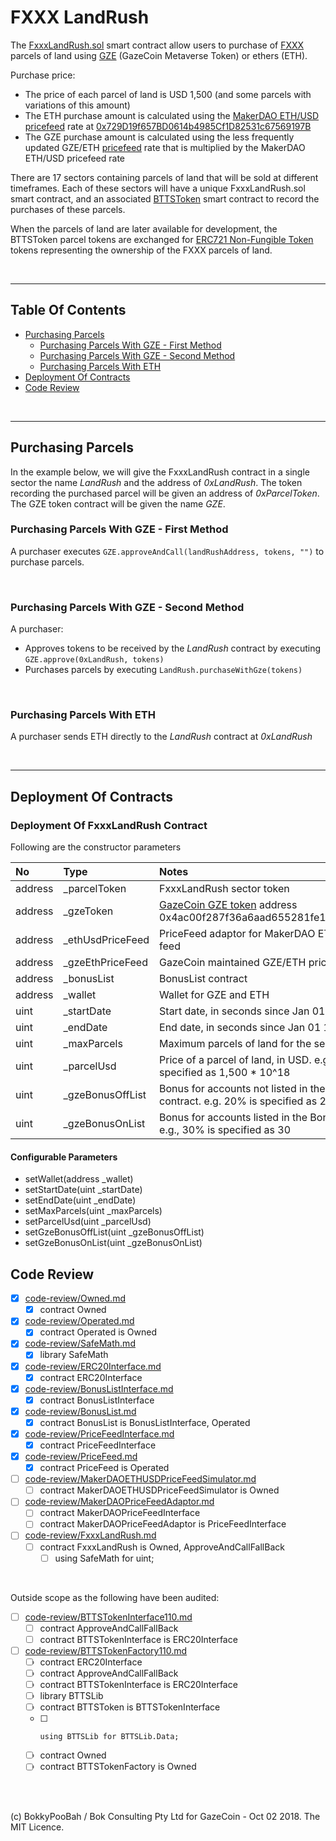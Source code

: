 # FXXX LandRush

The [FxxxLandRush.sol](contracts/FxxxLandRush.sol) smart contract allow users to purchase of [FXXX](https://www.fxxx.io/) parcels of land using [GZE](https://etherscan.io/token/0x4ac00f287f36a6aad655281fe1ca6798c9cb727b) (GazeCoin Metaverse Token) or ethers (ETH).

Purchase price:

* The price of each parcel of land is USD 1,500 (and some parcels with variations of this amount)
* The ETH purchase amount is calculated using the [MakerDAO ETH/USD pricefeed](https://makerdao.com/feeds/) rate at [0x729D19f657BD0614b4985Cf1D82531c67569197B](https://etherscan.io/address/0x729D19f657BD0614b4985Cf1D82531c67569197B#readContract)
* The GZE purchase amount is calculated using the less frequently updated GZE/ETH [pricefeed](contracts/PriceFeed.sol) rate that is multiplied by the MakerDAO ETH/USD pricefeed rate

There are 17 sectors containing parcels of land that will be sold at different timeframes. Each of these sectors will have a unique FxxxLandRush.sol smart contract, and an associated [BTTSToken](https://github.com/bokkypoobah/BokkyPooBahsTokenTeleportationServiceSmartContract) smart contract to record the purchases of these parcels.

When the parcels of land are later available for development, the BTTSToken parcel tokens are exchanged for [ERC721 Non-Fungible Token](https://github.com/ethereum/EIPs/blob/master/EIPS/eip-721.md) tokens representing the ownership of the FXXX parcels of land.

<br />

<hr />

## Table Of Contents

* [Purchasing Parcels](#purchasing-parcels)
  * [Purchasing Parcels With GZE - First Method](#purchasing-parcels-with-gze---first-method)
  * [Purchasing Parcels With GZE - Second Method](#purchasing-parcels-with-gze---second-method)
  * [Purchasing Parcels With ETH](#purchasing-parcels-with-eth)
* [Deployment Of Contracts](#deployment-of-contracts)
* [Code Review](#code-review)

<br />

<hr />

## Purchasing Parcels

In the example below, we will give the FxxxLandRush contract in a single sector the name *LandRush* and the address of *0xLandRush*. The token recording the purchased parcel will be given an address of *0xParcelToken*. The GZE token contract will be given the name *GZE*.

### Purchasing Parcels With GZE - First Method

A purchaser executes `GZE.approveAndCall(landRushAddress, tokens, "")` to purchase parcels.

<br />

### Purchasing Parcels With GZE - Second Method

A purchaser:

* Approves tokens to be received by the *LandRush* contract by executing `GZE.approve(0xLandRush, tokens)`
* Purchases parcels by executing `LandRush.purchaseWithGze(tokens)`

<br />

### Purchasing Parcels With ETH

A purchaser sends ETH directly to the *LandRush* contract at *0xLandRush*

<br />

<hr />

## Deployment Of Contracts

### Deployment Of FxxxLandRush Contract

Following are the constructor parameters

No      | Type             | Notes
:------ |:---------------- |:----
address | \_parcelToken     | FxxxLandRush sector token
address | \_gzeToken        | [GazeCoin GZE token](https://etherscan.io/token/0x4ac00f287f36a6aad655281fe1ca6798c9cb727b) address 0x4ac00f287f36a6aad655281fe1ca6798c9cb727b
address | \_ethUsdPriceFeed | PriceFeed adaptor for MakerDAO ETH/USD price feed
address | \_gzeEthPriceFeed | GazeCoin maintained GZE/ETH price feed
address | \_bonusList       | BonusList contract
address | \_wallet          | Wallet for GZE and ETH
uint    | \_startDate       | Start date, in seconds since Jan 01 1970
uint    | \_endDate         | End date, in seconds since Jan 01 1970
uint    | \_maxParcels      | Maximum parcels of land for the sector
uint    | \_parcelUsd       | Price of a parcel of land, in USD. e.g., USD 1,500 is specified as 1,500 * 10^18
uint    | \_gzeBonusOffList | Bonus for accounts not listed in the BonusList contract. e.g. 20% is specified as 20
uint    | \_gzeBonusOnList  | Bonus for accounts listed in the BonusList contract. e.g., 30% is specified as 30

#### Configurable Parameters

* setWallet(address \_wallet)
* setStartDate(uint \_startDate)
* setEndDate(uint \_endDate)
* setMaxParcels(uint \_maxParcels)
* setParcelUsd(uint \_parcelUsd)
* setGzeBonusOffList(uint \_gzeBonusOffList)
* setGzeBonusOnList(uint \_gzeBonusOnList)

## Code Review

* [x] [code-review/Owned.md](code-review/Owned.md)
  * [x] contract Owned
* [x] [code-review/Operated.md](code-review/Operated.md)
  * [x] contract Operated is Owned
* [x] [code-review/SafeMath.md](code-review/SafeMath.md)
  * [x] library SafeMath
* [x] [code-review/ERC20Interface.md](code-review/ERC20Interface.md)
  * [x] contract ERC20Interface
* [x] [code-review/BonusListInterface.md](code-review/BonusListInterface.md)
  * [x] contract BonusListInterface
* [x] [code-review/BonusList.md](code-review/BonusList.md)
  * [x] contract BonusList is BonusListInterface, Operated
* [x] [code-review/PriceFeedInterface.md](code-review/PriceFeedInterface.md)
  * [x] contract PriceFeedInterface
* [x] [code-review/PriceFeed.md](code-review/PriceFeed.md)
  * [x] contract PriceFeed is Operated
* [ ] [code-review/MakerDAOETHUSDPriceFeedSimulator.md](code-review/MakerDAOETHUSDPriceFeedSimulator.md)
  * [ ] contract MakerDAOETHUSDPriceFeedSimulator is Owned
* [ ] [code-review/MakerDAOPriceFeedAdaptor.md](code-review/MakerDAOPriceFeedAdaptor.md)
  * [ ] contract MakerDAOPriceFeedInterface
  * [ ] contract MakerDAOPriceFeedAdaptor is PriceFeedInterface
* [ ] [code-review/FxxxLandRush.md](code-review/FxxxLandRush.md)
  * [ ] contract FxxxLandRush is Owned, ApproveAndCallFallBack
    * [ ] using SafeMath for uint;

<br />

Outside scope as the following have been audited:

* [ ] [code-review/BTTSTokenInterface110.md](code-review/BTTSTokenInterface110.md)
  * [ ] contract ApproveAndCallFallBack
  * [ ] contract BTTSTokenInterface is ERC20Interface
* [ ] [code-review/BTTSTokenFactory110.md](code-review/BTTSTokenFactory110.md)
  * [ ] contract ERC20Interface
  * [ ] contract ApproveAndCallFallBack
  * [ ] contract BTTSTokenInterface is ERC20Interface
  * [ ] library BTTSLib
  * [ ] contract BTTSToken is BTTSTokenInterface
  * [ ]     using BTTSLib for BTTSLib.Data;
  * [ ] contract Owned
  * [ ] contract BTTSTokenFactory is Owned

<br />

<br />

(c) BokkyPooBah / Bok Consulting Pty Ltd for GazeCoin - Oct 02 2018. The MIT Licence.
